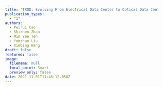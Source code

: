 ```yaml
---
title: "TROD: Evolving From Electrical Data Center to Optical Data Center"
publication_types:
  - "1"
authors:
  - Peirui Cao
  - Shizhen Zhao
  - Min Yee Teh
  - Yunzhuo Liu
  - Xinbing Wang
draft: false
featured: false
image:
  filename: null
  focal_point: Smart
  preview_only: false
date: 2021-11-01T11:48:12.058Z
---
```

